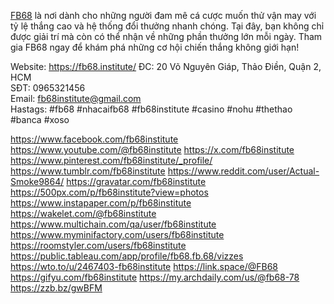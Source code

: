 <a href="https://fb68.institute/">FB68</a> là nơi dành cho những người đam mê cá cược muốn thử vận may với tỷ lệ thắng cao và hệ thống đổi thưởng nhanh chóng. Tại đây, bạn không chỉ được giải trí mà còn có thể nhận về những phần thưởng lớn mỗi ngày. Tham gia FB68 ngay để khám phá những cơ hội chiến thắng không giới hạn!

Website: <a href="https://fb68.institute/">https://fb68.institute/</a>
ĐC: 20 Võ Nguyên Giáp, Thảo Điền, Quận 2, HCM        	
SĐT: 0965321456     
Email: fb68institute@gmail.com   
Hastags: #fb68 #nhacaifb68 #fb68institute #casino #nohu #thethao #banca #xoso



<a href="https://www.facebook.com/fb68institute">https://www.facebook.com/fb68institute</a>
<a href="https://www.youtube.com/@fb68institute">https://www.youtube.com/@fb68institute</a>
<a href="https://x.com/fb68institute">https://x.com/fb68institute</a>
<a href="https://www.pinterest.com/fb68institute/_profile/">https://www.pinterest.com/fb68institute/_profile/</a>
<a href="https://www.tumblr.com/fb68institute">https://www.tumblr.com/fb68institute</a>
<a href="https://www.reddit.com/user/Actual-Smoke9864/">https://www.reddit.com/user/Actual-Smoke9864/</a>
<a href="https://gravatar.com/fb68institute">https://gravatar.com/fb68institute</a>
<a href="https://500px.com/p/fb68institute?view=photos">https://500px.com/p/fb68institute?view=photos</a>
<a href="https://www.instapaper.com/p/fb68institute">https://www.instapaper.com/p/fb68institute</a>
<a href="https://wakelet.com/@fb68institute">https://wakelet.com/@fb68institute</a>
<a href="https://www.multichain.com/qa/user/fb68institute">https://www.multichain.com/qa/user/fb68institute</a>
<a href="https://www.myminifactory.com/users/fb68institute">https://www.myminifactory.com/users/fb68institute</a>
<a href="https://roomstyler.com/users/fb68institute">https://roomstyler.com/users/fb68institute</a>
<a href="https://public.tableau.com/app/profile/fb68.fb.68/vizzes">https://public.tableau.com/app/profile/fb68.fb.68/vizzes</a>
<a href="https://wto.to/u/2467403-fb68institute">https://wto.to/u/2467403-fb68institute</a>
<a href="https://link.space/@FB68">https://link.space/@FB68</a>
<a href="https://gifyu.com/fb68institute">https://gifyu.com/fb68institute</a>
<a href="https://my.archdaily.com/us/@fb68-78">https://my.archdaily.com/us/@fb68-78</a>
<a href="https://zzb.bz/gwBFM">https://zzb.bz/gwBFM</a>
